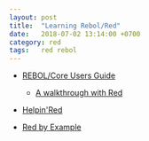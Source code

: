 ```yaml
---
layout: post
title:  "Learning Rebol/Red"
date:   2018-07-02 13:14:00 +0700
category: red
tags:   red rebol
---
```


- [REBOL/Core Users Guide](http://www.rebol.com/docs/core23/rebolcore.html)
  + [A walkthrough with Red](https://github.com/red/red/wiki/%5BDOC%5D-REBOL-Core-Users-Guide-__-A-walkthrough-with-Red)

- [Helpin'Red](http://helpin.red/)

- [Red by Example](http://www.red-by-example.org/)
